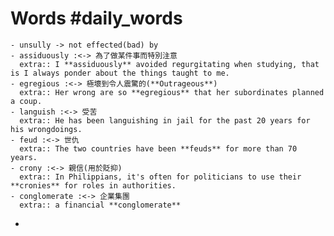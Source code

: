 # Words #daily_words
	- unsully -> not effected(bad) by
	- assiduously :<-> 為了做某件事而特別注意
	  extra:: I **assiduously** avoided regurgitating when studying, that is I always ponder about the things taught to me.
	- egregious :<-> 極壞到令人震驚的(**Outrageous**)
	  extra:: Her wrong are so **egregious** that her subordinates planned a coup.
	- languish :<-> 受苦
	  extra:: He has been languishing in jail for the past 20 years for his wrongdoings.
	- feud :<-> 世仇
	  extra:: The two countries have been **feuds** for more than 70 years.
	- crony :<-> 親信(用於貶抑)
	  extra:: In Philippians, it's often for politicians to use their **cronies** for roles in authorities.
	- conglomerate :<-> 企業集團
	  extra:: a financial **conglomerate**
-